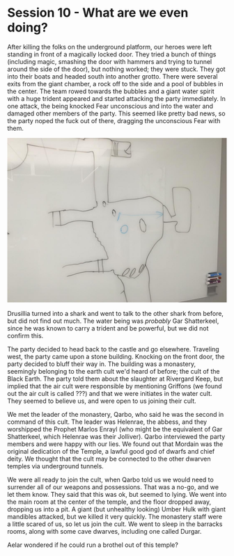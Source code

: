 # Session 10 - What are we even doing?

After killing the folks on the underground platform, our heroes were left standing in front of a magically locked door. They tried a bunch of things (including magic, smashing the door with hammers and trying to tunnel around the side of the door), but nothing worked; they were stuck. They got into their boats and headed south into another grotto. There were several exits from the giant chamber, a rock off to the side and a pool of bubbles in the center. The team rowed towards the bubbles and a giant water spirit with a huge trident appeared and started attacking the party immediately. In one attack, the being knocked Fear unconscious and into the water and damaged other members of the party. This seemed like pretty bad news, so the party noped the fuck out of there, dragging the unconscious Fear with them.

![Map](images/grotto.jpg)

Drusillia turned into a shark and went to talk to the other shark from before, but did not find out much. The water being was _probably_ Gar Shatterkeel, since he was known to carry a trident and be powerful, but we did not confirm this.

The party decided to head back to the castle and go elsewhere. Traveling west, the party came upon a stone building. Knocking on the front door, the party decided to bluff their way in. The building was a monastery, seemingly belonging to the earth cult we'd heard of before; the cult of the Black Earth. The party told them about the slaughter at Rivergard Keep, but implied that the air cult were responsible by mentioning Griffons (we found out the air cult is called ???) and that we were initiates  in the water cult. They seemed to believe us, and were open to us joining their cult.

We met the leader of the monastery, Qarbo, who said he was the second in command of this cult. The leader was Helenrae, the abbess, and they worshipped the Prophet Marlos Enrayl (who might be the equivalent of Gar Shatterkeel, which Helenrae was their Jolliver). Qarbo interviewed the party members and were happy with our lies. We found out that Mordain was the original dedication of the Temple, a lawful good god of dwarfs and chief deity. We thought that the cult may be connected to the other dwarven temples via underground tunnels.

We were all ready to join the cult, when Qarbo told us we would need to surrender all of our weapons and possessions. That was a no-go, and we let them know. They said that this was ok, but seemed to lying. We went into the main room at the center of the temple, and the floor dropped away, dropping us into a pit. A giant (but unhealthy looking) Umber Hulk with giant mandibles attacked, but we killed it very quickly. The monastery staff were a little scared of us, so let us join the cult. We went to sleep in the barracks rooms, along with some cave dwarves, including one called Durgar.

Aelar wondered if he could run a brothel out of this temple?